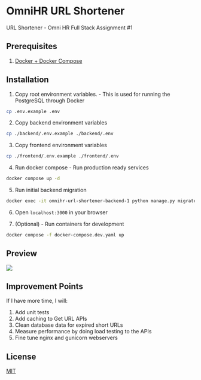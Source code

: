 # OmniHR URL Shortener
URL Shortener - Omni HR Full Stack Assignment #1

## Prerequisites
1. [Docker + Docker Compose](https://docs.docker.com/get-docker/)
 

## Installation

1. Copy root environment variables. - This is used for running the PostgreSQL through Docker
```bash
cp .env.example .env
```

2. Copy backend environment variables

```bash
cp ./backend/.env.example ./backend/.env
```

3. Copy frontend environment variables

```bash
cp ./frontend/.env.example ./frontend/.env
```

4. Run docker compose - Run production ready services

```bash
docker compose up -d
```

5. Run initial backend migration

```bash
docker exec -it omnihr-url-shortener-backend-1 python manage.py migrate
```

6. Open `localhost:3000` in your browser

7. (Optional) - Run containers for development

```bash
docker compose -f docker-compose.dev.yaml up
```

## Preview

![](https://github.com/adylanrff/omnihr-url-shortener/docs/urlshortener-demo.gif)


## Improvement Points

If I have more time, I will:

1. Add unit tests
2. Add caching to Get URL APIs
3. Clean database data for expired short URLs
4. Measure performance by doing load testing to the APIs
5. Fine tune nginx and gunicorn webservers


## License
[MIT](https://choosealicense.com/licenses/mit/)